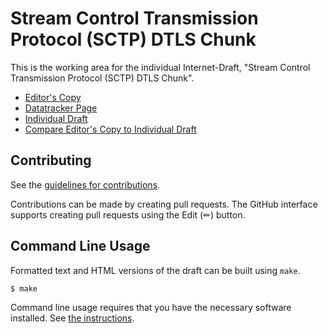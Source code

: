 # Stream Control Transmission Protocol (SCTP) DTLS Chunk

This is the working area for the individual Internet-Draft, "Stream Control Transmission Protocol (SCTP) DTLS Chunk".

* [Editor's Copy](https://gloinul.github.io/draft-westerlund-tsvwg-sctp-dtls-chunk/#go.draft-westerlund-tsvwg-sctp-dtls-chunk.html)
* [Datatracker Page](https://datatracker.ietf.org/doc/draft-westerlund-tsvwg-sctp-dtls-chunk)
* [Individual Draft](https://datatracker.ietf.org/doc/html/draft-westerlund-tsvwg-sctp-dtls-chunk)
* [Compare Editor's Copy to Individual Draft](https://gloinul.github.io/draft-westerlund-tsvwg-sctp-dtls-chunk/#go.draft-westerlund-tsvwg-sctp-dtls-chunk.diff)


## Contributing

See the
[guidelines for contributions](https://github.com/gloinul/draft-westerlund-tsvwg-sctp-dtls-chunk/blob/main/CONTRIBUTING.md).

Contributions can be made by creating pull requests.
The GitHub interface supports creating pull requests using the Edit (✏) button.


## Command Line Usage

Formatted text and HTML versions of the draft can be built using `make`.

```sh
$ make
```

Command line usage requires that you have the necessary software installed.  See
[the instructions](https://github.com/martinthomson/i-d-template/blob/main/doc/SETUP.md).

